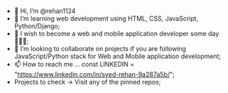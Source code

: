 - 👋 Hi, I’m @rehan1124
- 👀 I’m learning web development using HTML, CSS, JavaScript, Python/Django;
- 🌱 I wish to become a web and mobile application developer some day 👩‍💻📱;
- 💞️ I’m looking to collaborate on projects if you are following JavaScript/Python stack for Web and Mobile application development;
- 📫 How to reach me ... const LINKEDIN = "https://www.linkedin.com/in/syed-rehan-9a287a5b/";
- Projects to check -> Visit any of the pinned repos;

<!---
rehan1124/rehan1124 is a ✨ special ✨ repository because its `README.md` (this file) appears on your GitHub profile.
You can click the Preview link to take a look at your changes.
--->
